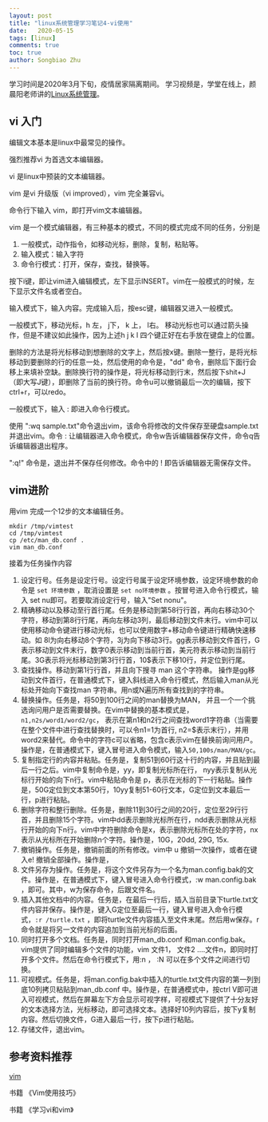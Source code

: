 ```yaml
---
layout: post
title: "linux系统管理学习笔记4-vi使用"
date:   2020-05-15
tags: [linux]
comments: true
toc: true
author: Songbiao Zhu
---
```


学习时间是2020年3月下旬，疫情居家隔离期间。
学习视频是，学堂在线上，颜晨阳老师讲的[Linux系统管理](https://www.icourse163.org/course/NBCC-437004)。

<!-- more -->

## vi 入门

编辑文本基本是linux中最常见的操作。

强烈推荐vi 为首选文本编辑器。

vi 是linux中预装的文本编辑器。

vim 是vi 升级版（vi improved），vim 完全兼容vi。

命令行下输入 vim，即打开vim文本编辑器。

vim 是一个模式编辑器，有三种基本的模式，不同的模式完成不同的任务，分别是

1. 一般模式，动作指令，如移动光标，删除，复制，粘贴等。
2. 输入模式：输入字符
3. 命令行模式：打开，保存，查找，替换等。

按下i键，即让vim进入编辑模式，左下显示INSERT。vim在一般模式的时候，左下显示文件名或者空白。

输入模式下，输入内容。完成输入后，按esc键，编辑器又进入一般模式。

一般模式下，移动光标，h 左， j下， k 上， l右。 移动光标也可以通过箭头操作，但是不建议如此操作，因为上述h j k l 四个键正好在右手放在键盘上的位置。

删除的方法是将光标移动到想删除的文字上，然后按x键。删除一整行，是将光标移动到要删除的行的任意一处，然后使用的命令是，"dd" 命令，删除后下面行会移上来填补空缺。删除换行符的操作是，将光标移动到行末，然后按下shit+J （即大写J键），即删除了当前的换行符。命令u可以撤销最后一次的编辑，按下ctrl+r，可以redo。

一般模式下，输入 : 即进入命令行模式。

使用 ":wq sample.txt"命令退出vim，该命令将修改的文件保存至硬盘sample.txt并退出vim。命令 : 让编辑器进入命令模式，命令w告诉编辑器保存文件，命令q告诉编辑器退出程序。

":q!" 命令是，退出并不保存任何修改。命令中的 ! 即告诉编辑器无需保存文件。

## vim进阶

用vim 完成一个12步的文本编辑任务。

```shell
mkdir /tmp/vimtest
cd /tmp/vimtest
cp /etc/man_db.conf .
vim man_db.conf
```

接着为任务操作内容

1. 设定行号。任务是设定行号。设定行号属于设定环境参数，设定环境参数的命令是 `set 环境参数` ，取消设置是 `set no环境参数` 。按冒号进入命令行模式，输入 set nu即可。若要取消设定行号，输入"Set nonu"。
2. 精确移动以及移动至行首行尾。任务是移动到第58行行首，再向右移动30个字符，移动到第8行行尾，再向左移动3列，最后移动到文件末行。vim中可以使用移动命令键进行移动光标，也可以使用数字+移动命令键进行精确快速移动。如 8l为向右移动8个字符，3j为向下移动3行。gg表示移动到文件首行，G表示移动到文件末行，数字0表示移动到当前行首，美元符表示移动到当前行尾。3G表示将光标移动到第3行行首，10$表示下移10行，并定位到行尾。
3. 查找操作。移动到第1行行首，并且向下搜寻 man 这个字符串。 操作是gg移动到文件首行，在普通模式下，键入斜线进入命令行模式，然后输入man从光标处开始向下查找man 字符串。用n或N遍历所有查找到的字符串。
4. 替换操作。任务是，将50到100行之间的man替换为MAN， 并且一个一个挑选询问用户是否需要替换。在vim中替换的基本模式是，`n1,n2s/word1/word2/gc`， 表示在第n1和n2行之间查找word1字符串（当需要在整个文件中进行查找替换时，可以令n1=1为首行, n2=$表示末行），并用word2来替代。命令中的字符c可以省略，包含c表示vim在替换前询问用户。操作是，在普通模式下，键入冒号进入命令模式，输入`50,100s/man/MAN/gc`。
5. 复制指定行的内容并粘贴。任务是，复制51到60行这十行的内容，并且贴到最后一行之后。vim中复制命令是，yy，即复制光标所在行， nyy表示复制从光标行开始的向下n行。vim中粘贴命令是 p，表示在光标的下一行粘贴。操作是，50G定位到文本第50行，10yy复制51-60行文本，G定位到文本最后一行，p进行粘贴。
6. 删除字符和整行删除。任务是，删除11到30行之间的20行，定位至29行行首，并且删除15个字符。vim中dd表示删除光标所在行，ndd表示删除从光标行开始的向下n行。vim中字符删除命令是x，表示删除光标所在处的字符，nx表示从光标所在开始删除n个字符。操作是，10G，20dd, 29G, 15x.
7. 撤销操作。任务是，撤销前面的所有修改。vim中 u 撤销一次操作，或者在键入e! 撤销全部操作。操作是，
8. 文件另存为操作。任务是，将这个文件另存为一个名为man.config.bak的文件。操作是，在普通模式下，键入冒号进入命令行模式，:w man.config.bak ，即可。其中，w为保存命令，后跟文件名。
9. 插入其他文档中的内容。任务是，在最后一行后，插入当前目录下turtle.txt文件内容并保存。操作是，键入G定位至最后一行，键入冒号进入命令行模式，`:r /turtle.txt` ，即将turtle文件内容插入至文件末尾。然后用w保存。r命令就是将另一文件的内容追加到当前光标的后面。
10. 同时打开多个文档。任务是，同时打开man_db.conf 和man.config.bak。vim提供了同时编辑多个文件的功能，vim 文件1， 文件2 ....文件n，即同时打开多个文件。然后在命令行模式下，用:n ， :N 可以在多个文件之间进行切换。
11. 可视模式。任务是，将man.config.bak中插入的turtle.txt文件内容的第一列到底10列拷贝粘贴到man_db.conf 中。操作是，在普通模式中，按ctrl V即可进入可视模式，然后在屏幕左下方会显示可视字样，可视模式下提供了十分友好的文本选择方法，光标移动，即可选择文本。选择好10列内容后，按下y复制内容。然后切换文件，G进入最后一行，按下p进行粘贴。
12. 存储文件，退出vim。

## 参考资料推荐

[vim](www.vim.org/docs.php)

书籍 《Vim使用技巧》

书籍 《学习vi和vim》